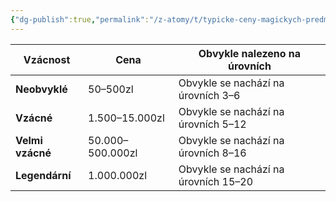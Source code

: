 ```yaml
---
{"dg-publish":true,"permalink":"/z-atomy/t/typicke-ceny-magickych-predmetu/"}
---
```


| **Vzácnost**     | **Cena**         | **Obvykle nalezeno na úrovních**     |
| ---------------- | ---------------- | ------------------------------------ |
| **Neobvyklé**    | 50–500zl         | Obvykle se nachází na úrovních 3–6   |
| **Vzácné**       | 1.500–15.000zl   | Obvykle se nachází na úrovních 5–12  |
| **Velmi vzácné** | 50.000–500.000zl | Obvykle se nachází na úrovních 8–16  |
| **Legendární**   | 1.000.000zl      | Obvykle se nachází na úrovních 15–20 |
